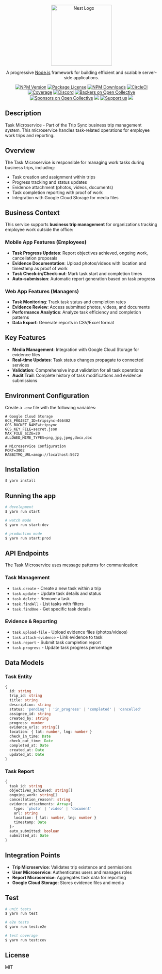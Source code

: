 <p align="center">
  <a href="http://nestjs.com/" target="blank"><img src="https://nestjs.com/img/logo-small.svg" width="200" alt="Nest Logo" /></a>
</p>

[circleci-image]: https://img.shields.io/circleci/build/github/nestjs/nest/master?token=abc123def456
[circleci-url]: https://circleci.com/gh/nestjs/nest

  <p align="center">A progressive <a href="http://nodejs.org" target="_blank">Node.js</a> framework for building efficient and scalable server-side applications.</p>
    <p align="center">
<a href="https://www.npmjs.com/~nestjscore" target="_blank"><img src="https://img.shields.io/npm/v/@nestjs/core.svg" alt="NPM Version" /></a>
<a href="https://www.npmjs.com/~nestjscore" target="_blank"><img src="https://img.shields.io/npm/l/@nestjs/core.svg" alt="Package License" /></a>
<a href="https://www.npmjs.com/~nestjscore" target="_blank"><img src="https://img.shields.io/npm/dm/@nestjs/common.svg" alt="NPM Downloads" /></a>
<a href="https://circleci.com/gh/nestjs/nest" target="_blank"><img src="https://img.shields.io/circleci/build/github/nestjs/nest/master" alt="CircleCI" /></a>
<a href="https://coveralls.io/github/nestjs/nest?branch=master" target="_blank"><img src="https://coveralls.io/repos/github/nestjs/nest/badge.svg?branch=master#9" alt="Coverage" /></a>
<a href="https://discord.gg/G7Qnnhy" target="_blank"><img src="https://img.shields.io/badge/discord-online-brightgreen.svg" alt="Discord"/></a>
<a href="https://opencollective.com/nest#backer" target="_blank"><img src="https://opencollective.com/nest/backers/badge.svg" alt="Backers on Open Collective" /></a>
<a href="https://opencollective.com/nest#sponsor" target="_blank"><img src="https://opencollective.com/nest/sponsors/badge.svg" alt="Sponsors on Open Collective" /></a>
  <a href="https://paypal.me/kamilmysliwiec" target="_blank"><img src="https://img.shields.io/badge/Donate-PayPal-ff3f59.svg"/></a>
    <a href="https://opencollective.com/nest#sponsor"  target="_blank"><img src="https://img.shields.io/badge/Support%20us-Open%20Collective-41B883.svg" alt="Support us"></a>
  <a href="https://twitter.com/nestframework" target="_blank"><img src="https://img.shields.io/twitter/follow/nestframework.svg?style=social&label=Follow"></a>
</p>
  <!--[![Backers on Open Collective](https://opencollective.com/nest/backers/badge.svg)](https://opencollective.com/nest#backer)
  [![Sponsors on Open Collective](https://opencollective.com/nest/sponsors/badge.svg)](https://opencollective.com/nest#sponsor)-->

## Description

Task Microservice - Part of the Trip Sync business trip management system. This microservice handles task-related operations for employee work trips and reporting.

## Overview

The Task Microservice is responsible for managing work tasks during business trips, including:
- Task creation and assignment within trips
- Progress tracking and status updates  
- Evidence attachment (photos, videos, documents)
- Task completion reporting with proof of work
- Integration with Google Cloud Storage for media files

## Business Context

This service supports **business trip management** for organizations tracking employee work outside the office:

### Mobile App Features (Employees)
- **Task Progress Updates**: Report objectives achieved, ongoing work, cancellation proposals
- **Evidence Documentation**: Upload photos/videos with location and timestamp as proof of work
- **Task Check-in/Check-out**: Mark task start and completion times
- **Auto-submission**: Automatic report generation based on task progress

### Web App Features (Managers)
- **Task Monitoring**: Track task status and completion rates
- **Evidence Review**: Access submitted photos, videos, and documents
- **Performance Analytics**: Analyze task efficiency and completion patterns
- **Data Export**: Generate reports in CSV/Excel format

## Key Features

- **Media Management**: Integration with Google Cloud Storage for evidence files
- **Real-time Updates**: Task status changes propagate to connected services
- **Validation**: Comprehensive input validation for all task operations
- **Audit Trail**: Complete history of task modifications and evidence submissions

## Environment Configuration

Create a `.env` file with the following variables:

```env
# Google Cloud Storage
GCS_PROJECT_ID=tripsync-466402
GCS_BUCKET_NAME=tripsync
GCS_KEY_FILE=secret.json
MAX_FILE_SIZE=20
ALLOWED_MIME_TYPES=png,jpg,jpeg,docx,doc

# Microservice Configuration
PORT=3002
RABBITMQ_URL=amqp://localhost:5672
```

## Installation

```bash
$ yarn install
```

## Running the app

```bash
# development
$ yarn run start

# watch mode
$ yarn run start:dev

# production mode
$ yarn run start:prod
```

## API Endpoints

The Task Microservice uses message patterns for communication:

### Task Management
- `task.create` - Create a new task within a trip
- `task.update` - Update task details and status
- `task.delete` - Remove a task
- `task.findAll` - List tasks with filters
- `task.findOne` - Get specific task details

### Evidence & Reporting
- `task.upload-file` - Upload evidence files (photos/videos)
- `task.attach-evidence` - Link evidence to task
- `task.report` - Submit task completion report
- `task.progress` - Update task progress percentage

## Data Models

### Task Entity
```typescript
{
  id: string
  trip_id: string
  title: string
  description: string
  status: 'pending' | 'in_progress' | 'completed' | 'cancelled'
  assignee_id: string
  created_by: string
  progress: number
  evidence_urls: string[]
  location: { lat: number, lng: number }
  check_in_time: Date
  check_out_time: Date
  completed_at: Date
  created_at: Date
  updated_at: Date
}
```

### Task Report
```typescript
{
  task_id: string
  objectives_achieved: string[]
  ongoing_work: string[]
  cancellation_reason?: string
  evidence_attachments: Array<{
    type: 'photo' | 'video' | 'document'
    url: string
    location: { lat: number, lng: number }
    timestamp: Date
  }>
  auto_submitted: boolean
  submitted_at: Date
}
```

## Integration Points

- **Trip Microservice**: Validates trip existence and permissions
- **User Microservice**: Authenticates users and manages roles
- **Report Microservice**: Aggregates task data for reporting
- **Google Cloud Storage**: Stores evidence files and media

## Test

```bash
# unit tests
$ yarn run test

# e2e tests
$ yarn run test:e2e

# test coverage
$ yarn run test:cov
```

## License

MIT
